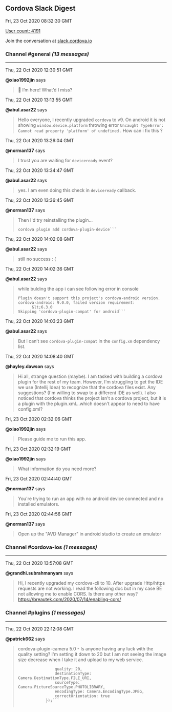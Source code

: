 ## Cordova Slack Digest
Fri, 23 Oct 2020 08:32:30 GMT

[User count: 4191](https://cordova.slack.com/)


Join the conversation at [slack.cordova.io](http://slack.cordova.io/)

### __Channel #general__ _(13 messages)_
---

Thu, 22 Oct 2020 12:30:51 GMT

__@xiao1992jin__ says 
> 👋 I’m here! What’d I miss?
> 

Thu, 22 Oct 2020 13:13:55 GMT

__@abul.asar22__ says 
> Hello everyone, I recently upgraded  `cordova` to v9. On android it is not showing `window.device.platform`   throwing error `Uncaught TypeError: Cannot read property 'platform' of undefined` . How can i fix this ?
> 

Thu, 22 Oct 2020 13:26:04 GMT

__@norman137__ says 
> I trust you are waiting for `deviceready` event?
> 

Thu, 22 Oct 2020 13:34:47 GMT

__@abul.asar22__ says 
> yes. I am even doing this check in `deviceready` callback.
> 

Thu, 22 Oct 2020 13:36:45 GMT

__@norman137__ says 
> Then I'd try reinstalling the plugin...
> 
> ```cordova plugin remove cordova-plugin-device
> cordova plugin add cordova-plugin-device```
> 

Thu, 22 Oct 2020 14:02:08 GMT

__@abul.asar22__ says 
> still no success : (
> 

Thu, 22 Oct 2020 14:02:36 GMT

__@abul.asar22__ says 
> while bulding the app i can see following error in console
> ```Installing "cordova-plugin-compat" for android
> Plugin doesn't support this project's cordova-android version. cordova-android: 9.0.0, failed version requirement:
>       &lt;6.3.0
> Skipping 'cordova-plugin-compat' for android```
> 

Thu, 22 Oct 2020 14:03:23 GMT

__@abul.asar22__ says 
> But i can’t see `cordova-plugin-compat` in the `config.xm` dependency list.
> 

Thu, 22 Oct 2020 14:08:40 GMT

__@hayley.dawson__ says 
> Hi all, strange question (maybe). I am tasked with building a cordova plugin for the rest of my team. However, I'm struggling to get the IDE we use (Intellij Idea) to recognize that the cordova files exist. Any suggestions? (I'm willing to swap to a different IDE as well). I also noticed that cordova thinks the project isn't a cordova project, but it is a plugin with the plugin.xml...which doesn't appear to need to have config.xml?
> 

Fri, 23 Oct 2020 02:32:06 GMT

__@xiao1992jin__ says 
> Please guide me to run this app.
> 

Fri, 23 Oct 2020 02:32:19 GMT

__@xiao1992jin__ says 
> What information do you need more?
> 

Fri, 23 Oct 2020 02:44:40 GMT

__@norman137__ says 
> You're trying to run an app with no android device connected and no installed emulators.
> 

Fri, 23 Oct 2020 02:44:56 GMT

__@norman137__ says 
> Open up the "AVD Manager" in android studio to create an emulator
> 

### __Channel #cordova-ios__ _(1 messages)_
---

Thu, 22 Oct 2020 13:57:08 GMT

__@grandhi.subrahmanyam__ says 
> Hi, I recently upgraded my cordova-cli to 10. After upgrade Http/https requests are not working. I read the following doc but in my case BE not allowing me to enable CORS. Is there any other way?
> <https://breautek.com/2020/07/14/enabling-cors/>
> 

### __Channel #plugins__ _(1 messages)_
---

Thu, 22 Oct 2020 22:12:08 GMT

__@patrick662__ says 
> cordova-plugin-camera 5.0 -  Is anyone having any luck with the quality setting?   I'm setting it down to 20 but I am not seeing the image size decrease when I take it and upload to my web service.
> 
> ```            navigator.camera.getPicture(onSuccess, onFail, {
>                 quality: 20,
>                 destinationType: Camera.DestinationType.FILE_URI,
>                 sourceType: Camera.PictureSourceType.PHOTOLIBRARY,
>                 encodingType: Camera.EncodingType.JPEG,
>                 correctOrientation: true
>             });```
> 
> 
